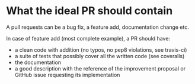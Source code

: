# What the ideal PR should contain

A pull requests can be a bug fix, a feature add, documentation change etc.

In case of feature add (most complete example), a PR should have:

* a clean code with addition (no typos, no pep8 violations, see travis-ci)
* a suite of tests that possibly cover all the written code (see coveralls)
* the documentation
* a good description with the reference of the improvement proposal or GitHub issue requesting its implementation
